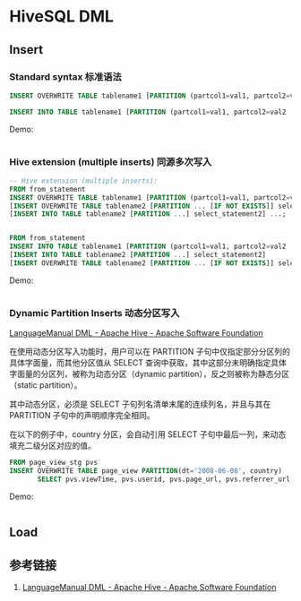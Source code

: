 # HiveSQL DML


## Insert

### Standard syntax 标准语法

```sql
INSERT OVERWRITE TABLE tablename1 [PARTITION (partcol1=val1, partcol2=val2 ...) [IF NOT EXISTS]] select_statement1 FROM from_statement;

INSERT INTO TABLE tablename1 [PARTITION (partcol1=val1, partcol2=val2 ...)] select_statement1 FROM from_statement;
```


Demo:

```SQL

```

### Hive extension (multiple inserts) 同源多次写入

```sql
-- Hive extension (multiple inserts):
FROM from_statement
INSERT OVERWRITE TABLE tablename1 [PARTITION (partcol1=val1, partcol2=val2 ...) [IF NOT EXISTS]] select_statement1
[INSERT OVERWRITE TABLE tablename2 [PARTITION ... [IF NOT EXISTS]] select_statement2]
[INSERT INTO TABLE tablename2 [PARTITION ...] select_statement2] ...;


FROM from_statement
INSERT INTO TABLE tablename1 [PARTITION (partcol1=val1, partcol2=val2 ...)] select_statement1
[INSERT INTO TABLE tablename2 [PARTITION ...] select_statement2]
[INSERT OVERWRITE TABLE tablename2 [PARTITION ... [IF NOT EXISTS]] select_statement2] ...;
```

Demo:

```SQL

```

### Dynamic Partition Inserts 动态分区写入


[LanguageManual DML - Apache Hive - Apache Software Foundation](https://cwiki.apache.org/confluence/display/Hive/LanguageManual+DML#LanguageManualDML-DynamicPartitionInserts)

在使用动态分区写入功能时，用户可以在 PARTITION 子句中仅指定部分分区列的具体字面量，而其他分区值从 SELECT 查询中获取，其中这部分未明确指定具体字面量的分区列，被称为动态分区（dynamic partition），反之则被称为静态分区（static partition）。

其中动态分区，必须是 SELECT 子句列名清单末尾的连续列名，并且与其在 PARTITION 子句中的声明顺序完全相同。


在以下的例子中，country 分区，会自动引用 SELECT 子句中最后一列，来动态填充二级分区对应的值。
```sql
FROM page_view_stg pvs
INSERT OVERWRITE TABLE page_view PARTITION(dt='2008-06-08', country)
       SELECT pvs.viewTime, pvs.userid, pvs.page_url, pvs.referrer_url, null, null, pvs.ip, pvs.cnt
```

Demo:

```SQL

```

## Load





## 参考链接
1. [LanguageManual DML - Apache Hive - Apache Software Foundation](https://cwiki.apache.org/confluence/display/Hive/LanguageManual+DML)